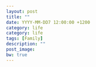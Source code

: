```yaml
---
layout: post
title: ""
date: YYYY-MM-DD7 12:00:00 +1200
category: life
category: life
tags: [Family]
description: ""
post_image:
bw: true
---
```



